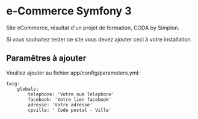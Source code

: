 e-Commerce Symfony 3
========================

Site eCommerce, résultat d'un projet de formation, CODA by Simplon.

Si vous souhaitez tester ce site vous devez ajouter ceci à votre installation.

Paramêtres à ajouter
--------------

Veuillez ajouter au fichier app/config/parameters.yml:


```
twig:
    globals:
        telephone: 'Votre num Telephone'
        facebook: 'Votre lien facebook'
        adresse: 'Votre adresse'
        cpville: ' Code postal - Ville'
```
